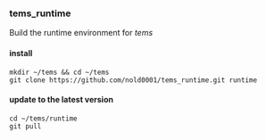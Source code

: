 ### tems_runtime
Build the runtime environment for *tems*
#### install
```
mkdir ~/tems && cd ~/tems
git clone https://github.com/nold0001/tems_runtime.git runtime
```

#### update to the latest version
```
cd ~/tems/runtime
git pull
```
